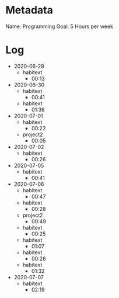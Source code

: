 # Metadata

Name: Programming
Goal: 5 Hours per week

# Log

- 2020-06-29
  - habitext
    - 00:13
- 2020-06-30
  - habitext
    - 00:41
  - habitext
    - 01:36
- 2020-07-01
  - habitext
    - 00:22
  - project2
    - 00:05
- 2020-07-02
  - habitext
    - 00:26
- 2020-07-05
  - habitext
    - 00:41
- 2020-07-06
  - habitext
    - 00:47
  - habitext
    - 00:28
  - project2
    - 00:49
  - habitext
    - 00:25
  - habitext
    - 01:07
  - habitext
    - 00:26
  - habitext
    - 01:32
- 2020-07-07
  - habitext
    - 02:19